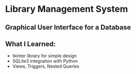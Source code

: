 # Library Management System

## Graphical User Interface for a Database

## What I Learned:
  - tkinter library for simple design
  - SQLite3 integration with Python
  - Views, Triggers, Nested Queries
